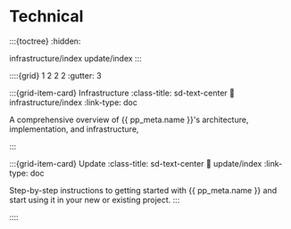 # Technical

:::{toctree}
:hidden:

infrastructure/index
update/index
:::


::::{grid} 1 2 2 2
:gutter: 3

:::{grid-item-card} Infrastructure
:class-title: sd-text-center
:link: infrastructure/index
:link-type: doc

A comprehensive overview of {{ pp_meta.name }}'s architecture, implementation, and infrastructure,

:::

:::{grid-item-card} Update
:class-title: sd-text-center
:link: update/index
:link-type: doc

Step-by-step instructions to getting started with {{ pp_meta.name }}
and start using it in your new or existing project.
:::

::::
